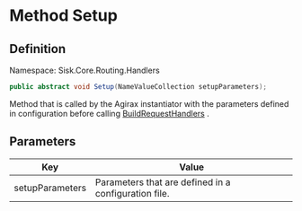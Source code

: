 # Method Setup

## Definition
Namespace: Sisk.Core.Routing.Handlers

```csharp
public abstract void Setup(NameValueCollection setupParameters);
```

Method that is called by the Agirax instantiator with the parameters defined in configuration before calling [BuildRequestHandlers](/spec/Sisk/Core/Routing/Handlers/RequestHandlerFactory/BuildRequestHandlers) .

## Parameters

| Key | Value |
| --- | --- |
| setupParameters | Parameters that are defined in a configuration file. | 

